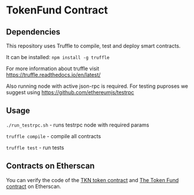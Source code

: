 # TokenFund Contract

## Dependencies
This repository uses Truffle to compile, test and deploy smart contracts.

It can be installed:
`npm install -g truffle`

For more information about truffle visit https://truffle.readthedocs.io/en/latest/

Also running node with active json-rpc is required. For testing puproses we suggest using https://github.com/ethereumjs/testrpc

## Usage
`./run_testrpc.sh` - runs testrpc node with required params

`truffle compile` - compile all contracts

`truffle test` - run tests

## Contracts on Etherscan
You can verify the code of the [TKN token contract](https://etherscan.io/address/0x739c71235a9669f6b900490ab1c95310c19abc71) and [The Token Fund contract](https://etherscan.io/address/0xb734c74ff4087493373a27834074f80acbd32827) on Etherscan. 
